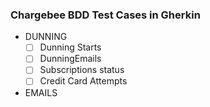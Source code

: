 ### Chargebee  BDD Test Cases in Gherkin ###

* DUNNING
  * [ ] Dunning Starts
  * [ ] DunningEmails
  * [ ] Subscriptions status
  * [ ] Credit Card Attempts
  
* EMAILS
